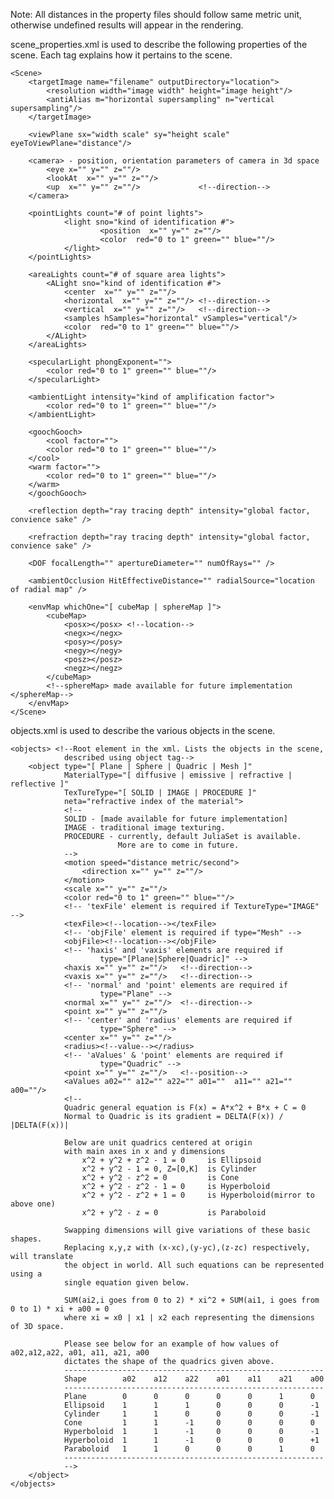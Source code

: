 Note: All distances in the property files should follow same metric unit, otherwise undefined results will appear in the
rendering.

scene_properties.xml is used to describe the following properties of the scene. Each tag explains how it pertains to the scene.

	<Scene>
		<targetImage name="filename" outputDirectory="location">
			<resolution width="image width" height="image height"/>
			<antiAlias m="horizontal supersampling" n="vertical supersampling"/>
		</targetImage>
		
		<viewPlane sx="width scale" sy="height scale" eyeToViewPlane="distance"/>
	
		<camera> - position, orientation parameters of camera in 3d space
			<eye x="" y="" z=""/>
			<lookAt  x="" y="" z=""/>
			<up  x="" y="" z=""/>             <!--direction-->
		</camera>
        
        <pointLights count="# of point lights">
                <light sno="kind of identification #">
                        <position  x="" y="" z=""/>
                        <color  red="0 to 1" green="" blue=""/>
                </light>
        </pointLights>
        
        <areaLights count="# of square area lights">
        	<ALight sno="kind of identification #">
        		<center  x="" y="" z=""/>
        		<horizontal  x="" y="" z=""/> <!--direction-->
        		<vertical  x="" y="" z=""/>   <!--direction-->
        		<samples hSamples="horizontal" vSamples="vertical"/>
        		<color  red="0 to 1" green="" blue=""/>
        	</ALight>
        </areaLights>
        
        <specularLight phongExponent="">
        	<color red="0 to 1" green="" blue=""/>
        </specularLight>
        
        <ambientLight intensity="kind of amplification factor">
        	<color red="0 to 1" green="" blue=""/>
        </ambientLight>
        
        <goochGooch>
    		<cool factor="">
	  		<color red="0 to 1" green="" blue=""/>
		</cool>
		<warm factor="">
	  		<color red="0 to 1" green="" blue=""/>
		</warm>
		</goochGooch>
		
		<reflection depth="ray tracing depth" intensity="global factor, convience sake" />
			
		<refraction depth="ray tracing depth" intensity="global factor, convience sake" />
		
		<DOF focalLength="" apertureDiameter="" numOfRays="" />
		
		<ambientOcclusion HitEffectiveDistance="" radialSource="location of radial map" />
		
        <envMap whichOne="[ cubeMap | sphereMap ]">
        	<cubeMap>
        		<posx></posx> <!--location-->
        		<negx></negx>
        		<posy></posy>
        		<negy></negy>
        		<posz></posz>
        		<negz></negz>
        	</cubeMap>
        	<!--sphereMap> made available for future implementation </sphereMap-->
        </envMap>
	</Scene>

objects.xml is used to describe the various objects in the scene.


	<objects> <!--Root element in the xml. Lists the objects in the scene,
				described using object tag-->
		<object type="[ Plane | Sphere | Quadric | Mesh ]"
        		MaterialType="[ diffusive | emissive | refractive | reflective ]"
        		TexTureType="[ SOLID | IMAGE | PROCEDURE ]"
        		neta="refractive index of the material">
        		<!--
        		SOLID - [made available for future implementation]
        		IMAGE - traditional image texturing.
        		PROCEDURE - currently, default JuliaSet is available.
        					More are to come in future.
        		-->
        		<motion speed="distance metric/second">
        			<direction x="" y="" z=""/>
        		</motion>
        		<scale x="" y="" z=""/>
        		<color red="0 to 1" green="" blue=""/> 
        		<!-- 'texFile' element is required if TextureType="IMAGE" -->
        		<texFile><!--location--></texFile>
        		<!-- 'objFile' element is required if type="Mesh" -->
        		<objFile><!--location--></objFile>
        		<!-- 'haxis' and 'vaxis' elements are required if
        				type="[Plane|Sphere|Quadric]" -->
        		<haxis x="" y="" z=""/>   <!--direction-->
        		<vaxis x="" y="" z=""/>   <!--direction-->
        		<!-- 'normal' and 'point' elements are required if
        				type="Plane" -->
        		<normal x="" y="" z=""/>  <!--direction-->
        		<point x="" y="" z=""/>
        		<!-- 'center' and 'radius' elements are required if
        				type="Sphere" -->
        		<center x="" y="" z=""/>
        		<radius><!--value--></radius>
        		<!-- 'aValues' & 'point' elements are required if
        				type="Quadric" -->
        		<point x="" y="" z=""/>   <!--position-->
        		<aValues a02="" a12="" a22="" a01=""  a11="" a21=""  a00=""/>
        		<!--
        		Quadric general equation is F(x) = A*x^2 + B*x + C = 0
        		Normal to Quadric is its gradient = DELTA(F(x)) / |DELTA(F(x))|
        		
        		Below are unit quadrics centered at origin
        		with main axes in x and y dimensions
        			x^2 + y^2 + z^2 - 1 = 0     is Ellipsoid
        			x^2 + y^2 - 1 = 0, Z=[0,K]  is Cylinder
        			x^2 + y^2 - z^2 = 0         is Cone
        			x^2 + y^2 - z^2 - 1 = 0     is Hyperboloid
        			x^2 + y^2 - z^2 + 1 = 0     is Hyperboloid(mirror to above one)
        			x^2 + y^2 - z = 0           is Paraboloid
        		
        		Swapping dimensions will give variations of these basic shapes.
        		Replacing x,y,z with (x-xc),(y-yc),(z-zc) respectively, will translate
        		the object in world. All such equations can be represented using a 
        		single equation given below. 
        		
        		SUM(ai2,i goes from 0 to 2) * xi^2 + SUM(ai1, i goes from 0 to 1) * xi + a00 = 0
        		where xi = x0 | x1 | x2 each representing the dimensions of 3D space.
        		
        		Please see below for an example of how values of a02,a12,a22, a01, a11, a21, a00 
        		dictates the shape of the quadrics given above.
        		----------------------------------------------------------
        		Shape        a02    a12    a22    a01    a11    a21    a00
        		----------------------------------------------------------
        		Plane        0      0      0      0      0      1      0
        		Ellipsoid    1      1      1      0      0      0      -1
        		Cylinder     1      1      0      0      0      0      -1
        		Cone         1      1      -1     0      0      0      0
        		Hyperboloid  1      1      -1     0      0      0      -1
        		Hyperboloid  1      1      -1     0      0      0      +1
        		Paraboloid   1      1      0      0      0      1      0
        		----------------------------------------------------------
        		-->
        </object>
	</objects>
